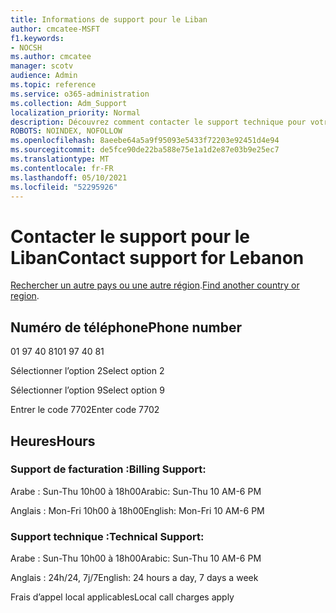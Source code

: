 ```yaml
---
title: Informations de support pour le Liban
author: cmcatee-MSFT
f1.keywords:
- NOCSH
ms.author: cmcatee
manager: scotv
audience: Admin
ms.topic: reference
ms.service: o365-administration
ms.collection: Adm_Support
localization_priority: Normal
description: Découvrez comment contacter le support technique pour votre pays ou région.
ROBOTS: NOINDEX, NOFOLLOW
ms.openlocfilehash: 8aeebe64a5a9f95093e5433f72203e92451d4e94
ms.sourcegitcommit: de5fce90de22ba588e75e1a1d2e87e03b9e25ec7
ms.translationtype: MT
ms.contentlocale: fr-FR
ms.lasthandoff: 05/10/2021
ms.locfileid: "52295926"
---
```

# <a name="contact-support-for-lebanon"></a><span data-ttu-id="fcfa3-103">Contacter le support pour le Liban</span><span class="sxs-lookup"><span data-stu-id="fcfa3-103">Contact support for Lebanon</span></span>

<span data-ttu-id="fcfa3-104">[Rechercher un autre pays ou une autre région](../../business-video/get-help-support.md).</span><span class="sxs-lookup"><span data-stu-id="fcfa3-104">[Find another country or region](../../business-video/get-help-support.md).</span></span>

## <a name="phone-number"></a><span data-ttu-id="fcfa3-105">Numéro de téléphone</span><span class="sxs-lookup"><span data-stu-id="fcfa3-105">Phone number</span></span>
<span data-ttu-id="fcfa3-106">01 97 40 81</span><span class="sxs-lookup"><span data-stu-id="fcfa3-106">01 97 40 81</span></span>

<span data-ttu-id="fcfa3-107">Sélectionner l’option 2</span><span class="sxs-lookup"><span data-stu-id="fcfa3-107">Select option 2</span></span>

<span data-ttu-id="fcfa3-108">Sélectionner l’option 9</span><span class="sxs-lookup"><span data-stu-id="fcfa3-108">Select option 9</span></span>

<span data-ttu-id="fcfa3-109">Entrer le code 7702</span><span class="sxs-lookup"><span data-stu-id="fcfa3-109">Enter code 7702</span></span>

## <a name="hours"></a><span data-ttu-id="fcfa3-110">Heures</span><span class="sxs-lookup"><span data-stu-id="fcfa3-110">Hours</span></span>
### <a name="billing-support"></a><span data-ttu-id="fcfa3-111">Support de facturation :</span><span class="sxs-lookup"><span data-stu-id="fcfa3-111">Billing Support:</span></span>

<span data-ttu-id="fcfa3-112">Arabe : Sun-Thu 10h00 à 18h00</span><span class="sxs-lookup"><span data-stu-id="fcfa3-112">Arabic: Sun-Thu 10 AM-6 PM</span></span>

<span data-ttu-id="fcfa3-113">Anglais : Mon-Fri 10h00 à 18h00</span><span class="sxs-lookup"><span data-stu-id="fcfa3-113">English: Mon-Fri 10 AM-6 PM</span></span>

### <a name="technical-support"></a><span data-ttu-id="fcfa3-114">Support technique :</span><span class="sxs-lookup"><span data-stu-id="fcfa3-114">Technical Support:</span></span>

<span data-ttu-id="fcfa3-115">Arabe : Sun-Thu 10h00 à 18h00</span><span class="sxs-lookup"><span data-stu-id="fcfa3-115">Arabic: Sun-Thu 10 AM-6 PM</span></span>

<span data-ttu-id="fcfa3-116">Anglais : 24h/24, 7j/7</span><span class="sxs-lookup"><span data-stu-id="fcfa3-116">English: 24 hours a day, 7 days a week</span></span>

<span data-ttu-id="fcfa3-117">Frais d’appel local applicables</span><span class="sxs-lookup"><span data-stu-id="fcfa3-117">Local call charges apply</span></span>
